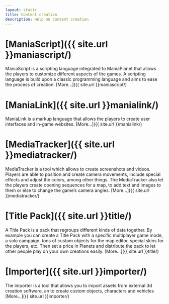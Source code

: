 ```yaml
---
layout: static
title: Content creation
description: Help on content creation
---
```


# [ManiaScript]({{ site.url }}maniascript/)

ManiaScript is a scripting language integrated to ManiaPlanet that allows the players to customize different aspects of the games. A scripting language is build upon a classic programming language and aims to ease the process of creation.
[More...]({{ site.url }}maniascript/)


# [ManiaLink]({{ site.url }}manialink/)

ManiaLink is a markup language that allows the players to create user interfaces and in-game websites.
[More...]({{ site.url }}manialink/)


# [MediaTracker]({{ site.url }}mediatracker/)

MediaTracker is a tool which allows to create screenshots and videos. Players are able to position and create camera movements, include special effects and adjust the colors, among other things. The MediaTracker also let the players create opening sequences for a map, to add text and images to them or else to change the game’s camera angles.
[More...]({{ site.url }}mediatracker/)


# [Title Pack]({{ site.url }}title/)

A Title Pack is a pack that regroups different kinds of data together. By example you can create a Title Pack with a specific multiplayer game mode, a solo campaign, tons of custom objects for the map editor, special skins for the players, etc. Then set a price in Planets and distribute the pack to let other people play on your own creations easily.
[More...]({{ site.url }}title/)

# [Importer]({{ site.url }}importer/)

The importer is a tool that allows you to import assets from external 3d creation software, an to create custom objects, characters and vehicles
[More...]({{ site.url }}importer/)